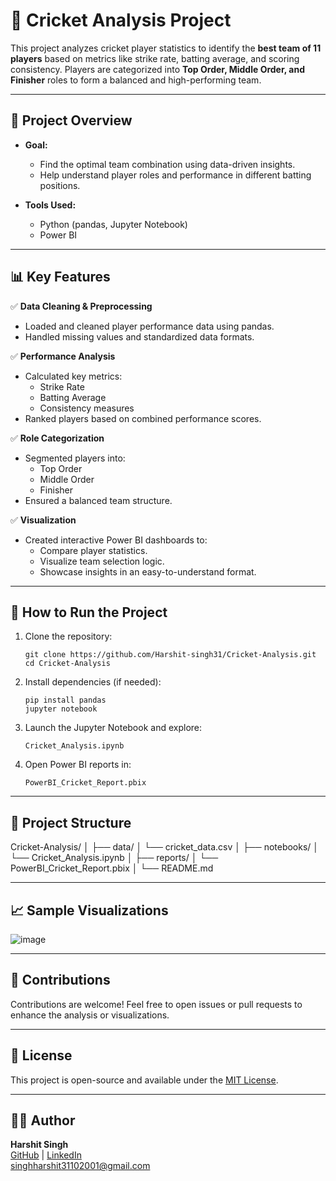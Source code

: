 # 🏏 Cricket Analysis Project

This project analyzes cricket player statistics to identify the **best team of 11 players** based on metrics like strike rate, batting average, and scoring consistency. Players are categorized into **Top Order, Middle Order, and Finisher** roles to form a balanced and high-performing team.

---

## 🚀 Project Overview

- **Goal:**  
  - Find the optimal team combination using data-driven insights.
  - Help understand player roles and performance in different batting positions.

- **Tools Used:**  
  - Python (pandas, Jupyter Notebook)
  - Power BI

---

## 📊 Key Features

✅ **Data Cleaning & Preprocessing**  
- Loaded and cleaned player performance data using pandas.
- Handled missing values and standardized data formats.

✅ **Performance Analysis**  
- Calculated key metrics:
  - Strike Rate
  - Batting Average
  - Consistency measures
- Ranked players based on combined performance scores.

✅ **Role Categorization**  
- Segmented players into:
  - Top Order
  - Middle Order
  - Finisher
- Ensured a balanced team structure.

✅ **Visualization**  
- Created interactive Power BI dashboards to:
  - Compare player statistics.
  - Visualize team selection logic.
  - Showcase insights in an easy-to-understand format.

---

## 📝 How to Run the Project

1. Clone the repository:
    ```
    git clone https://github.com/Harshit-singh31/Cricket-Analysis.git
    cd Cricket-Analysis
    ```

2. Install dependencies (if needed):
    ```
    pip install pandas
    jupyter notebook
    ```

3. Launch the Jupyter Notebook and explore:
    ```
    Cricket_Analysis.ipynb
    ```

4. Open Power BI reports in:
    ```
    PowerBI_Cricket_Report.pbix
    ```

---

## 📂 Project Structure
Cricket-Analysis/
│
├── data/
│ └── cricket_data.csv
│
├── notebooks/
│ └── Cricket_Analysis.ipynb
│
├── reports/
│ └── PowerBI_Cricket_Report.pbix
│
└── README.md

---

## 📈 Sample Visualizations

![image](https://github.com/user-attachments/assets/9ab6376b-82f7-4f1c-94ba-c8084e838f92)

---
## 🤝 Contributions

Contributions are welcome! Feel free to open issues or pull requests to enhance the analysis or visualizations.

---

## 📄 License

This project is open-source and available under the [MIT License](LICENSE).

---

## 🙋‍♂️ Author

**Harshit Singh**  
[GitHub](https://github.com/Harshit-singh31) | [LinkedIn](https://www.linkedin.com/in/harshit-singh-181022225)  
singhharshit31102001@gmail.com



